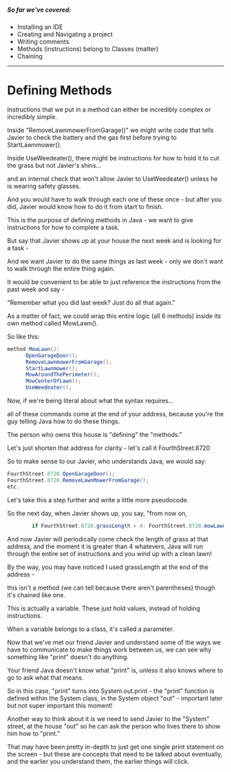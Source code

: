 ##### So far we've covered:
- Installing an IDE
- Creating and Navigating a project
- Writing comments
- Methods (instructions) belong to Classes (matter)
- Chaining

---

# Defining Methods

Instructions that we put in a method can either be incredibly complex or incredibly simple.

Inside "RemoveLawnmowerFromGarage()" we might write code that tells Javier to check the battery and the gas first before trying to StartLawnmower().

Inside UseWeedeater(), there might be instructions for how to hold it to cut the grass but not Javier's shins...

and an internal check that won't allow Javier to UseWeedeater() unless he is wearing safety glasses.

And you would have to walk through each one of these once - but after you did, Javier would know how to do it from start to finish.

This is the purpose of defining methods in Java - we want to give instructions for how to complete a task.

But say that Javier shows up at your house the next week and is looking for a task -

And we want Javier to do the same things as last week - only we don't want to walk through the entire thing again.

It would be convenient to be able to just reference the instructions from the past week and say -

"Remember what you did last week? Just do all that again."

As a matter of fact, we could wrap this entire logic (all 6 methods) inside its own method called MowLawn().

So like this:

```java
method MowLawn():
      OpenGarageDoor();
      RemoveLawnmowerFromGarage();
      StartLawnmower();
      MowAroundThePerimeter();
      MowCenterOfLawn();
      UseWeedeater();
```


Now, if we're being literal about what the syntax requires...

all of these commands come at the end of your address, because you're the guy telling Java how to do these things. 

The person who owns this house is "defining" the "methods."

Let's just shorten that address for clarity - let's call it FourthStreet.8720

So to make sense to our Javier, who understands Java, we would say:

```java
FourthStreet.8720.OpenGarageDoor();
FourthStreet.8720.RemoveLawnMowerFromGarage();
etc.
```
Let's take this a step further and write a little more pseudocode.

  So the next day, when Javier shows up, you say, "from now on,

```java
        if FourthStreet.8720.grassLength > 4: FourthStreet.8720.mowLawn();"
```

  And now Javier will periodically come check the length of grass at that address, and the moment it is greater than
  4 whatevers, Java will run through the entire set of instructions and you wind up with a clean lawn!

  By the way, you may have noticed I used grassLength at the end of the address -

  this isn't a method (we can tell because there aren't parentheses) though it's chained like one.

  This is actually a variable. These just hold values, instead of holding instructions.

  When a variable belongs to a class, it's called a parameter.

Now that we've met our friend Javier and understand some of the ways we have to communicate to make things work between us,
  we can see why something like "print" doesn't do anything.

Your friend Java doesn't know what "print" is, unless it also knows where to go to ask what that means.

So in this case, "print" turns into System.out.print - the "print" function is defined within the System class, in the
  System object "out" - important later but not super important this moment!

Another way to think about it is we need to send Javier to the "System" street, at the house "out" so he can ask
the person who lives there to show him how to "print."

  That may have been pretty in-depth to just get one single print statement on the screen -
  but these are concepts that need to be talked about eventually, and the earlier you understand them,
  the earlier things will click.
